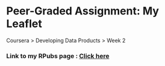 # Peer-Graded Assignment: My Leaflet
Coursera > Developing Data Products > Week 2 

### Link to my RPubs page : [Click here](https://rpubs.com/kaanksh/myleaflet)
